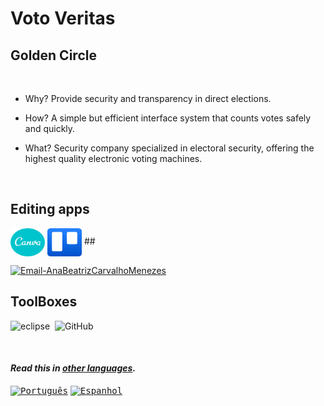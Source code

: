 # Voto Veritas

## Golden Circle
<br/>

- Why? Provide security and transparency in direct elections.

- How? A simple but efficient interface system that counts votes safely and quickly.

- What? Security company specialized in electoral security, offering the highest quality electronic voting machines.
<br/>

## Editing apps
  <img align= "center" alt="VotoVeritas-Canva" height="45" width="55" src="https://github.com/devicons/devicon/blob/master/icons/canva/canva-original.svg" />
  <img align= "center" alt="VotoVeritas-Trello" height="45" width="55" src="https://github.com/devicons/devicon/blob/master/icons/trello/trello-original.svg" />
## 

  <a target="_blank" href="mailto:votoveritas@gmail.com"> <img height="30" width="120" alt="Email-AnaBeatrizCarvalhoMenezes" src="https://img.shields.io/badge/Gmail-D14836?style=for-the-        badge&logo=gmail&logoColor=white"/></a>
  
## ToolBoxes
![eclipse](https://img.shields.io/badge/Eclipse-0D1117?style=for-the-badge&logo=eclipse&logoColor=roxo)&nbsp;
![GitHub](https://img.shields.io/badge/-GitHub-0D1117?style=for-the-badge&logo=github&labelColor=14354C)&nbsp;

</div><br>

#### _Read this in [other languages](Translations/translations.md)._
<kbd>[<img title="Português" alt="Português" src="https://www.countryflags.com/wp-content/uploads/brazil-flag-png-large.png" width="60">](Translations/README.pt_br.md)</kbd>
<kbd>[<img title="Espanhol" alt="Espanhol" src="https://www.countryflags.com/wp-content/uploads/spain-flag-png-large.png" width="60">](Translations/README.esp.md)</kbd>
